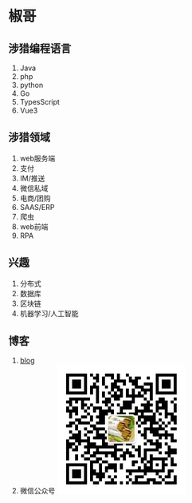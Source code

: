 # 椒哥

## 涉猎编程语言
1. Java
2. php
3. python
4. Go
5. TypesScript
6. Vue3

## 涉猎领域
1. web服务端
2. 支付
3. IM/推送
4. 微信私域
5. 电商/团购
6. SAAS/ERP
7. 爬虫
8. web前端
9. RPA

## 兴趣
1. 分布式
2. 数据库
3. 区块链
4. 机器学习/人工智能

## 博客
1. [blog](https://kennethfan.github.io/)
2. 微信公众号
![微信公众号](qrcode_weixin_oa.jpg)

